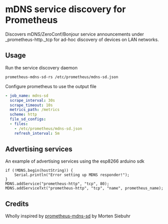 # mDNS service discovery for Prometheus

Discovers mDNS/ZeroConf/Bonjour service announcements under _prometheus-http._tcp for ad-hoc discovery of devices on LAN networks.

## Usage

Run the service discovery daemon

```
prometheus-mdns-sd-rs /etc/prometheus/mdns-sd.json
```

Configure prometheus to use the output file

```yaml
- job_name: mdns-sd
  scrape_interval: 30s
  scrape_timeout: 10s
  metrics_path: /metrics
  scheme: http
  file_sd_configs:
  - files:
    - /etc/prometheus/mdns-sd.json
    refresh_interval: 5m
```

## Advertising services

An example of advertising services using the esp8266 arduino sdk

```arduino
if (!MDNS.begin(hostString)) {
    Serial.println("Error setting up MDNS responder!");
}
MDNS.addService("prometheus-http", "tcp", 80);
MDNS.addServiceTxt("prometheus-http", "tcp", "name", prometheus_name);
```

## Credits

Wholly inspired by [prometheus-mdns-sd](https://github.com/msiebuhr/prometheus-mdns-sd) by Morten Siebuhr  
